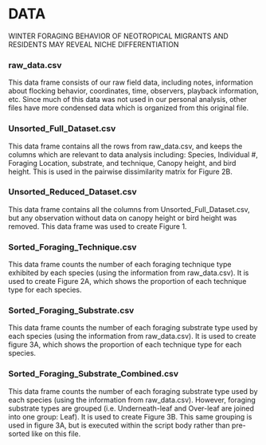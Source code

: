 # DATA
WINTER FORAGING BEHAVIOR OF NEOTROPICAL MIGRANTS AND RESIDENTS MAY REVEAL NICHE DIFFERENTIATION

### raw_data.csv
This data frame consists of our raw field data, including notes, information about flocking behavior, coordinates, time, observers, playback information, etc. Since much of this data was not used in our personal analysis, other files have more condensed data which is organized from this original file. 

### Unsorted_Full_Dataset.csv
This data frame contains all the rows from raw_data.csv, and keeps the columns which are relevant to data analysis including: Species, Individual #, Foraging Location, substrate, and technique, Canopy height, and bird height. This is used in the pairwise dissimilarity matrix for Figure 2B. 

### Unsorted_Reduced_Dataset.csv
This data frame contains all the columns from Unsorted_Full_Dataset.csv, but any observation without data on canopy height or bird height was removed. This data frame was used to create Figure 1. 

### Sorted_Foraging_Technique.csv
This data frame counts the number of each foraging technique type exhibited by each species (using the information from raw_data.csv). It is used to create Figure 2A, which shows the proportion of each technique type for each species. 

### Sorted_Foraging_Substrate.csv
This data frame counts the number of each foraging substrate type used by each species (using the information from raw_data.csv). It is used to create figure 3A, which shows the proportion of each technique type for each species. 

### Sorted_Foraging_Substrate_Combined.csv
This data frame counts the number of each foraging substrate type used by each species (using the information from raw_data.csv). However, foraging substrate types are grouped (i.e. Underneath-leaf and Over-leaf are joined into one group: Leaf). It is used to create Figure 3B. This same grouping is used in figure 3A, but is executed within the script body rather than pre-sorted like on this file. 
